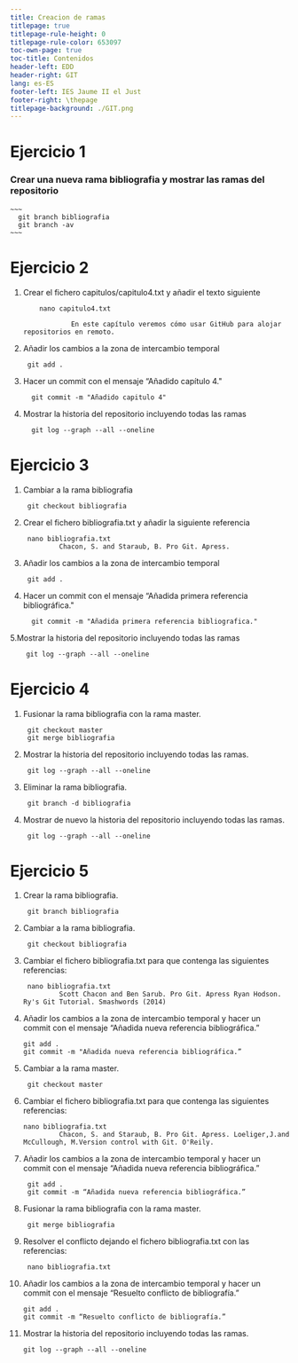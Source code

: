 ```yaml
---   
title: Creacion de ramas
titlepage: true
titlepage-rule-height: 0
titlepage-rule-color: 653097
toc-own-page: true
toc-title: Contenidos
header-left: EDD
header-right: GIT
lang: es-ES
footer-left: IES Jaume II el Just
footer-right: \thepage
titlepage-background: ./GIT.png
---
```


# Ejercicio 1
    
### Crear una nueva rama bibliografia y mostrar las ramas del repositorio
       
    ~~~
      git branch bibliografia
      git branch -av
    ~~~

# Ejercicio 2  
1. Crear el fichero capitulos/capitulo4.txt y añadir el texto siguiente
        
    ~~~
        nano capitulo4.txt

                En este capítulo veremos cómo usar GitHub para alojar repositorios en remoto.
    ~~~

2. Añadir los cambios a la zona de intercambio temporal
       
    
        git add .
       

3. Hacer un commit con el mensaje “Añadido capítulo 4."
       
        
         git commit -m "Añadido capitulo 4"

        
4. Mostrar la historia del repositorio incluyendo todas las ramas
       
        
         git log --graph --all --oneline
    
# Ejercicio 3
    
1. Cambiar a la rama bibliografia
       
        
        git checkout bibliografia
        

        
2. Crear el fichero bibliografia.txt y añadir la siguiente referencia
        
        nano bibliografia.txt
                Chacon, S. and Staraub, B. Pro Git. Apress.
        
    
3. Añadir los cambios a la zona de intercambio temporal
        
        git add .
        
    
4. Hacer un commit con el mensaje “Añadida primera referencia bibliográfica."
         
         git commit -m "Añadida primera referencia bibliografica."
         
         
5.Mostrar la historia del repositorio incluyendo todas las ramas
        
        git log --graph --all --oneline
        
    
# Ejercicio 4
    
1. Fusionar la rama bibliografia con la rama master.
        
        git checkout master
        git merge bibliografia
        
        
2. Mostrar la historia del repositorio incluyendo todas las ramas.
        
        git log --graph --all --oneline
        
        
3. Eliminar la rama bibliografia.
        
        git branch -d bibliografia
        
        
4. Mostrar de nuevo la historia del repositorio incluyendo todas las ramas.
        
        git log --graph --all --oneline
        
        
   
# Ejercicio 5
    
1. Crear la rama bibliografia. 
        
        git branch bibliografia
        
        
2. Cambiar a la rama bibliografia.
        
        git checkout bibliografia
        
        
3. Cambiar el fichero bibliografia.txt para que contenga las siguientes referencias:
        
        nano bibliografia.txt
                Scott Chacon and Ben Sarub. Pro Git. Apress Ryan Hodson. Ry's Git Tutorial. Smashwords (2014)
        
4. Añadir los cambios a la zona de intercambio temporal y hacer un commit con el
mensaje “Añadida nueva referencia bibliográfica.”
        
       git add .
       git commit -m "Añadida nueva referencia bibliográfica.”
        
5. Cambiar a la rama master. 
        
        git checkout master
        
        
6. Cambiar el fichero bibliografia.txt para que contenga las siguientes referencias:
        
       nano bibliografia.txt
                Chacon, S. and Staraub, B. Pro Git. Apress. Loeliger,J.and McCullough, M.Version control with Git. O'Reily.
        
        
7. Añadir los cambios a la zona de intercambio temporal y hacer un commit con el mensaje “Añadida nueva referencia bibliográfica.” 
        
        git add .
        git commit -m “Añadida nueva referencia bibliográfica.”
        
        
8. Fusionar la rama bibliografia con la rama master.
        
        git merge bibliografia
        
        
9. Resolver el conflicto dejando el fichero bibliografia.txt con las referencias:
        
        nano bibliografia.txt
                
         
10. Añadir los cambios a la zona de intercambio temporal y hacer un commit con el
mensaje “Resuelto conflicto de bibliografía.”

        git add .
        git commit -m “Resuelto conflicto de bibliografía.”

11. Mostrar la historia del repositorio incluyendo todas las ramas.

        git log --graph --all --oneline